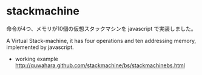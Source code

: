 stackmachine
============

命令が4つ、メモリが10個の仮想スタックマシンを javascript で実装しました。

A Virtual Stack-machine, it has four operations and ten addressing memory, implemented by javascript.

* working example
http://quwahara.github.com/stackmachine/bs/stackmachinebs.html




